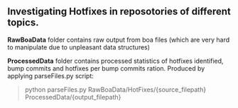 ## Investigating Hotfixes in reposotories of different topics.

**RawBoaData** folder contains raw output from boa files (which are very hard to manipulate due to unpleasant data structures)

**ProcessedData** folder contains processed statistics of hotfixes identified, bump commits and hotfixes per bump commits ration. 
Produced by applying parseFiles.py script:

> python parseFiles.py RawBoaData/HotFixes/{source_filepath} ProcessedData/{output_filepath}


